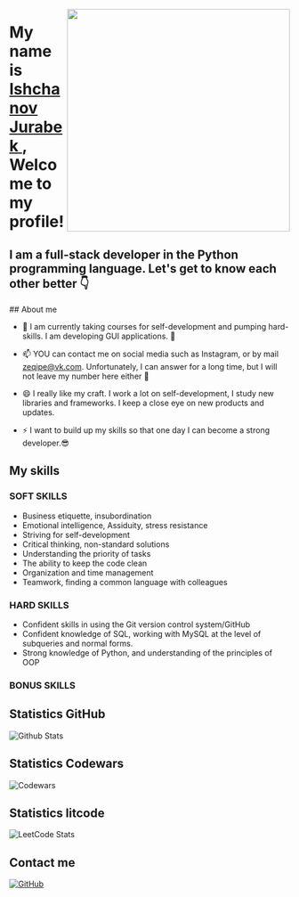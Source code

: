 <img align='right' src="https://pa1.narvii.com/6900/37d4565180595f86c15cef64b9218feb72761057r1-540-304_hq.gif" width='400'></p>

<h1 align="left";
  font-size=18px>
  My name is <a href="https://github.com/ZeQipe"> Ishchanov Jurabek </a>, <br/>Welcome to my profile!
</h1>
<h2 aligh="left";
  font-size=7px>
  I am a full-stack developer in the Python programming language. Let's get to know each other better 👇
</h2>
## About me

- 🔭 I am currently taking courses for self-development and pumping hard-skills. I am developing GUI applications. 🧐

- 📫 YOU can contact me on social media such as Instagram, or by mail zeqipe@vk.com. Unfortunately, I can answer for a long time, but I will not leave my number here either 👀

- 😄 I really like my craft. I work a lot on self-development, I study new libraries and frameworks. I keep a close eye on new products and updates.

- ⚡ I want to build up my skills so that one day I can become a strong developer.😎


## My skills
### SOFT SKILLS
- Business etiquette, insubordination
- Emotional intelligence, Assiduity, stress resistance
- Striving for self-development
- Critical thinking, non-standard solutions
- Understanding the priority of tasks
- The ability to keep the code clean
- Organization and time management
- Teamwork, finding a common language with colleagues
### HARD SKILLS
- Confident skills in using the Git version control system/GitHub
- Confident knowledge of SQL, working with MySQL at the level of subqueries and normal forms.
- Strong knowledge of Python, and understanding of the principles of OOP
### BONUS SKILLS

## Statistics GitHub
![Github Stats](https://github-readme-stats.vercel.app/api?username=zeqipe&count_private=true&show_icons=true_font=Moulpali)
## Statistics Codewars
![Codewars](https://github.r2v.ch/codewars?user=ZeQipe&theme=gradient&stroke=%23BB432C&font=Moulpali)
## Statistics litcode
![LeetCode Stats](https://leetcard.jacoblin.cool/ZeQipe?theme=dark&font=Moulpali)
## Contact me
[![GitHub](https://img.shields.io/badge/GitHub-100000?style=for-the-badge&logo=github&logoColor=white)]([ссылка_на_ваш_профиль](https://github.com/ZeQipe?tab=overview&from=2023-10-01&to=2023-10-31))
